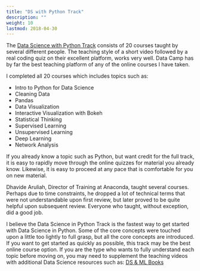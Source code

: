```yaml
---
title: "DS with Python Track"
description: ""
weight: 10
lastmod: 2018-04-30
---
```

The [Data Science with Python Track](https://www.datacamp.com/tracks/data-scientist-with-python) consists of 20 courses taught by several different people.  The teaching style of a short video followed by a real coding quiz on their excellent platform, works very well.  Data Camp has by far the best teaching platform of any of the online courses I have taken.

I completed all 20 courses which includes topics such as:

* Intro to Python for Data Science
* Cleaning Data
* Pandas
* Data Visualization
* Interactive Visualization with Bokeh
* Statistical Thinking
* Supervised Learning
* Unsupervised Learning
* Deep Learning
* Network Analysis

If you already know a topic such as Python, but want credit for the full track, it is easy to rapidly move through the online quizzes for material you already know.  Likewise, it is easy to proceed at any pace that is comfortable for you on new material.

Dhavide Aruliah, Director of Training at Anaconda, taught several courses.  Perhaps due to time constraints, he dropped a lot of technical terms that were not understandable upon first review, but later proved to be quite helpful upon subsequent review.  Everyone who taught, without exception, did a good job.

I believe the Data Science in Python Track is the fastest way to get started with Data Science in Python.  Some of the core concepts were touched upon a little too lightly to full grasp, but all the core concepts are introduced.  If you want to get started as quickly as possible, this track may be the best online course option.  If you are the type who wants to fully understand each topic before moving on, you may need to supplement the teaching videos with additional Data Science resources such as: [DS & ML Books](/books/applied_ds_ml/)